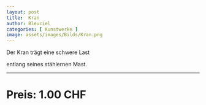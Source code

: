 ```yaml
---
layout: post
title:  Kran
author: Bleuciel
categories: [ Kunstwerke ]
image: assets/images/Bilds/Kran.png
---
```


Der Kran trägt eine schwere Last

entlang seines stählernen Mast.

-----

# Preis: 1.00 CHF
